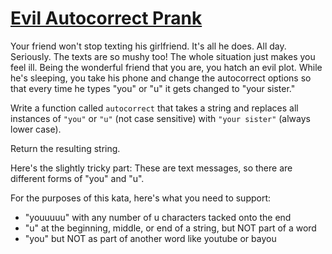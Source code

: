 # [Evil Autocorrect Prank](https://www.codewars.com/kata/evil-autocorrect-prank "https://www.codewars.com/kata/538ae2eb7a4ba8c99b000439")

Your friend won't stop texting his girlfriend.  It's all he does. All day. Seriously.  The texts are so mushy too! The whole situation just makes you feel ill.
Being the wonderful friend that you are, you hatch an evil plot.  While he's sleeping, you take his phone and change the autocorrect options so that every time he types "you" or "u" it gets changed to "your sister."

Write a function called <code>autocorrect</code> that takes a string and replaces all instances of <code>"you"</code> or <code>"u"</code> (not case sensitive) with <code>"your sister"</code> (always lower case).

Return the resulting string.

Here's the slightly tricky part: These are text messages, so there are different forms of "you" and "u".

For the purposes of this kata, here's what you need to support:
<ul>
<li>"youuuuu" with any number of u characters tacked onto the end</li>
<li>"u" at the beginning, middle, or end of a string, but NOT part of a word</li>
<li>"you" but NOT as part of another word like youtube or bayou</li>
</ul>
<p>
